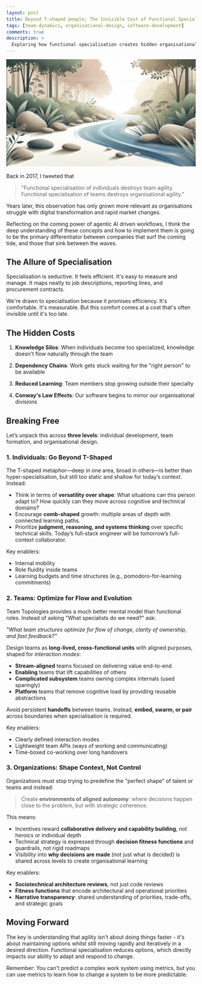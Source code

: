 ```yaml
---
layout: post
title: Beyond T-shaped people; The Invisible Cost of Functional Specialisation in Organisations
tags: [team-dynamics, organisational-design, software-development]
comments: true
description: >
  Exploring how functional specialisation creates hidden organisational debt that compounds over time, impacting both team agility and organisational adaptability
---
```


![image](/assets/img/blog/beyond-t-shaped.jpg)

Back in 2017, I tweeted that 
> "Functional specialisation of individuals destroys team agility. Functional specialisation of teams destroys organisational agility." 

Years later, this observation has only grown more relevant as organisations struggle with digital transformation and rapid market changes.

Reflecting on the coming power of agentic AI driven workflows, I think the deep understanding of these concepts and how to implement them is going to be the primary differentiator between companies that surf the coming tide, and those that sink between the waves.

## The Allure of Specialisation

Specialisation is seductive. It feels efficient. It's easy to measure and manage. It maps neatly to job descriptions, reporting lines, and procurement contracts.

We're drawn to specialisation because it promises efficiency. It's comfortable. It's measurable. But this comfort comes at a cost that's often invisible until it's too late.

## The Hidden Costs

1. **Knowledge Silos**: When individuals become too specialized, knowledge doesn't flow naturally through the team

2. **Dependency Chains**: Work gets stuck waiting for the "right person" to be available

3. **Reduced Learning**: Team members stop growing outside their specialty

4. **Conway's Law Effects**: Our software begins to mirror our organisational divisions

## Breaking Free

Let’s unpack this across **three levels**: individual development, team formation, and organisational design.

### 1. **Individuals: Go Beyond T-Shaped**

The T-shaped metaphor—deep in one area, broad in others—is better than hyper-specialisation, but still too static and shallow for today’s context. Instead:

- Think in terms of **versatility over shape**: What situations can this person adapt to? How quickly can they move across cognitive and technical domains?
- Encourage **comb-shaped** growth: multiple areas of depth with connected learning paths.
- Prioritize **judgment, reasoning, and systems thinking** over specific technical skills. Today’s full-stack engineer will be tomorrow’s full-context collaborator.

Key enablers:
- Internal mobility
- Role fluidity inside teams
- Learning budgets and time structures (e.g., pomodoro-for-learning commitments)

### 2. **Teams: Optimize for Flow and Evolution**

Team Topologies provides a much better mental model than functional roles. Instead of asking "What specialists do we need?" ask:

*"What team structures optimize for flow of change, clarity of ownership, and fast feedback?"*

Design teams as **long-lived, cross-functional units** with aligned purposes, shaped for *interaction modes*:
- **Stream-aligned** teams focused on delivering value end-to-end
- **Enabling** teams that lift capabilities of others
- **Complicated subsystem** teams owning complex internals (used sparingly)
- **Platform** teams that remove cognitive load by providing reusable abstractions

Avoid persistent **handoffs** between teams. Instead, **embed, swarm, or pair** across boundaries when specialisation is required.

Key enablers:
- Clearly defined interaction modes
- Lightweight team APIs (ways of working and communicating)
- Time-boxed co-working over long handovers

### 3. **Organizations: Shape Context, Not Control**

Organizations must stop trying to predefine the "perfect shape" of talent or teams and instead:

> Create **environments of aligned autonomy**: where decisions happen close to the problem, but with strategic coherence.

This means:
- Incentives reward **collaborative delivery and capability building**, not heroics or individual depth
- Technical strategy is expressed through **decision fitness functions** and guardrails, not rigid roadmaps
- Visibility into **why decisions are made** (not just what is decided) is shared across levels to create organisational learning

Key enablers:
- **Sociotechnical architecture reviews**, not just code reviews
- **Fitness functions** that encode architectural and operational priorities
- **Narrative transparency**: shared understanding of priorities, trade-offs, and strategic goals

## Moving Forward

The key is understanding that agility isn't about doing things faster - it's about maintaining options whilst still moving rapidly and iteratively in a desired direction. Functional specialisation reduces options, which directly impacts our ability to adapt and respond to change.

Remember: You can't predict a complex work system using metrics, but you can use metrics to learn how to change a system to be more predictable.